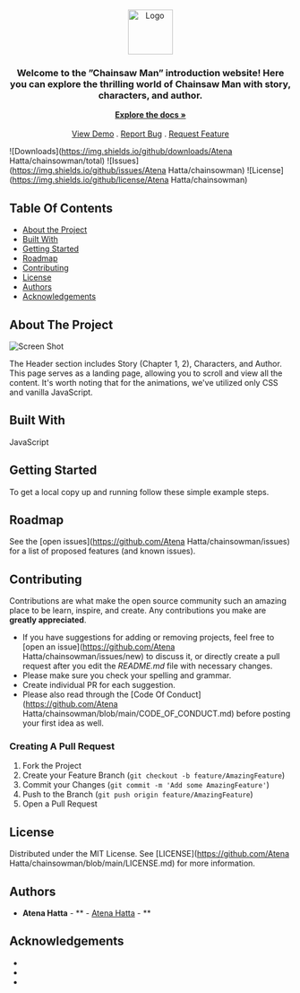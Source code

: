 <br/>
<p align="center">
  <a href="https://github.com/Atena Hatta/chainsowman">
    <img src="images/logo.png" alt="Logo" width="80" height="80">
  </a>

  <h3 align="center"> Welcome to the ”Chainsaw Man” introduction website! Here you can explore the thrilling world of Chainsaw Man with story, characters, and author.</h3>

  <p align="center">
    <a href="https://github.com/Atena Hatta/chainsowman"><strong>Explore the docs »</strong></a>
    <br/>
    <br/>
    <a href="https://github.com/Atena Hatta/chainsowman">View Demo</a>
    .
    <a href="https://github.com/Atena Hatta/chainsowman/issues">Report Bug</a>
    .
    <a href="https://github.com/Atena Hatta/chainsowman/issues">Request Feature</a>
  </p>
</p>

![Downloads](https://img.shields.io/github/downloads/Atena Hatta/chainsowman/total) ![Issues](https://img.shields.io/github/issues/Atena Hatta/chainsowman) ![License](https://img.shields.io/github/license/Atena Hatta/chainsowman) 

## Table Of Contents

* [About the Project](#about-the-project)
* [Built With](#built-with)
* [Getting Started](#getting-started)
* [Roadmap](#roadmap)
* [Contributing](#contributing)
* [License](#license)
* [Authors](#authors)
* [Acknowledgements](#acknowledgements)

## About The Project

![Screen Shot](images/screenshot.png)

The Header section includes Story (Chapter 1, 2), Characters, and Author. This page serves as a landing page, allowing you to scroll and view all the content. It's worth noting that for the animations, we've utilized only CSS and vanilla JavaScript.

## Built With

JavaScript

## Getting Started


To get a local copy up and running follow these simple example steps.

## Roadmap

See the [open issues](https://github.com/Atena Hatta/chainsowman/issues) for a list of proposed features (and known issues).

## Contributing

Contributions are what make the open source community such an amazing place to be learn, inspire, and create. Any contributions you make are **greatly appreciated**.
* If you have suggestions for adding or removing projects, feel free to [open an issue](https://github.com/Atena Hatta/chainsowman/issues/new) to discuss it, or directly create a pull request after you edit the *README.md* file with necessary changes.
* Please make sure you check your spelling and grammar.
* Create individual PR for each suggestion.
* Please also read through the [Code Of Conduct](https://github.com/Atena Hatta/chainsowman/blob/main/CODE_OF_CONDUCT.md) before posting your first idea as well.

### Creating A Pull Request

1. Fork the Project
2. Create your Feature Branch (`git checkout -b feature/AmazingFeature`)
3. Commit your Changes (`git commit -m 'Add some AmazingFeature'`)
4. Push to the Branch (`git push origin feature/AmazingFeature`)
5. Open a Pull Request

## License

Distributed under the MIT License. See [LICENSE](https://github.com/Atena Hatta/chainsowman/blob/main/LICENSE.md) for more information.

## Authors

* **Atena Hatta** - ** - [Atena Hatta](https://github.com/AtenaHatta) - **

## Acknowledgements

* []()
* []()
* []()

